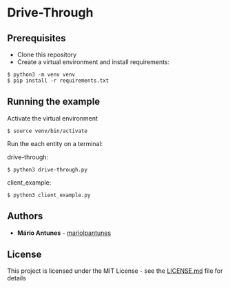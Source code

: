 # Drive-Through

## Prerequisites

* Clone this repository
* Create a virtual environment and install requirements:

```console
$ python3 -m venv venv
$ pip install -r requirements.txt
```
## Running the example
Activate the virtual environment
```console
$ source venv/bin/activate
```
Run the each entity on a terminal:

drive-through:
```console
$ python3 drive-through.py
```
client_example:
```console
$ python3 client_example.py
```

## Authors

* **Mário Antunes** - [mariolpantunes](https://github.com/mariolpantunes)

## License

This project is licensed under the MIT License - see the [LICENSE.md](LICENSE.md) file for details
